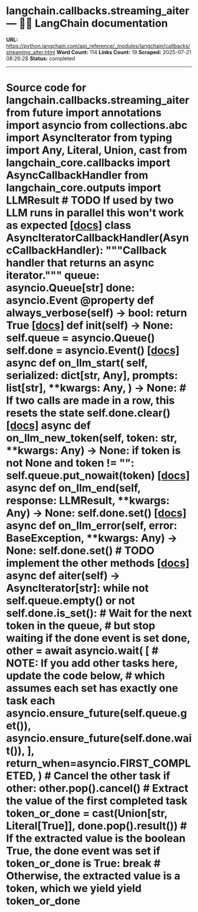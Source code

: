 # langchain.callbacks.streaming_aiter — 🦜🔗 LangChain  documentation

**URL:** https://python.langchain.com/api_reference/_modules/langchain/callbacks/streaming_aiter.html
**Word Count:** 114
**Links Count:** 19
**Scraped:** 2025-07-21 08:26:28
**Status:** completed

---

# Source code for langchain.callbacks.streaming\_aiter               from __future__ import annotations          import asyncio     from collections.abc import AsyncIterator     from typing import Any, Literal, Union, cast          from langchain_core.callbacks import AsyncCallbackHandler     from langchain_core.outputs import LLMResult          # TODO If used by two LLM runs in parallel this won't work as expected                              [[docs]](https://python.langchain.com/api_reference/langchain/callbacks/langchain.callbacks.streaming_aiter.AsyncIteratorCallbackHandler.html#langchain.callbacks.streaming_aiter.AsyncIteratorCallbackHandler)     class AsyncIteratorCallbackHandler(AsyncCallbackHandler):         """Callback handler that returns an async iterator."""              queue: asyncio.Queue[str]              done: asyncio.Event              @property         def always_verbose(self) -> bool:             return True                         [[docs]](https://python.langchain.com/api_reference/langchain/callbacks/langchain.callbacks.streaming_aiter.AsyncIteratorCallbackHandler.html#langchain.callbacks.streaming_aiter.AsyncIteratorCallbackHandler.__init__)         def __init__(self) -> None:             self.queue = asyncio.Queue()             self.done = asyncio.Event()                                        [[docs]](https://python.langchain.com/api_reference/langchain/callbacks/langchain.callbacks.streaming_aiter.AsyncIteratorCallbackHandler.html#langchain.callbacks.streaming_aiter.AsyncIteratorCallbackHandler.on_llm_start)         async def on_llm_start(             self,             serialized: dict[str, Any],             prompts: list[str],             **kwargs: Any,         ) -> None:             # If two calls are made in a row, this resets the state             self.done.clear()                                        [[docs]](https://python.langchain.com/api_reference/langchain/callbacks/langchain.callbacks.streaming_aiter.AsyncIteratorCallbackHandler.html#langchain.callbacks.streaming_aiter.AsyncIteratorCallbackHandler.on_llm_new_token)         async def on_llm_new_token(self, token: str, **kwargs: Any) -> None:             if token is not None and token != "":                 self.queue.put_nowait(token)                                        [[docs]](https://python.langchain.com/api_reference/langchain/callbacks/langchain.callbacks.streaming_aiter.AsyncIteratorCallbackHandler.html#langchain.callbacks.streaming_aiter.AsyncIteratorCallbackHandler.on_llm_end)         async def on_llm_end(self, response: LLMResult, **kwargs: Any) -> None:             self.done.set()                                        [[docs]](https://python.langchain.com/api_reference/langchain/callbacks/langchain.callbacks.streaming_aiter.AsyncIteratorCallbackHandler.html#langchain.callbacks.streaming_aiter.AsyncIteratorCallbackHandler.on_llm_error)         async def on_llm_error(self, error: BaseException, **kwargs: Any) -> None:             self.done.set()                             # TODO implement the other methods                         [[docs]](https://python.langchain.com/api_reference/langchain/callbacks/langchain.callbacks.streaming_aiter.AsyncIteratorCallbackHandler.html#langchain.callbacks.streaming_aiter.AsyncIteratorCallbackHandler.aiter)         async def aiter(self) -> AsyncIterator[str]:             while not self.queue.empty() or not self.done.is_set():                 # Wait for the next token in the queue,                 # but stop waiting if the done event is set                 done, other = await asyncio.wait(                     [                         # NOTE: If you add other tasks here, update the code below,                         # which assumes each set has exactly one task each                         asyncio.ensure_future(self.queue.get()),                         asyncio.ensure_future(self.done.wait()),                     ],                     return_when=asyncio.FIRST_COMPLETED,                 )                      # Cancel the other task                 if other:                     other.pop().cancel()                      # Extract the value of the first completed task                 token_or_done = cast(Union[str, Literal[True]], done.pop().result())                      # If the extracted value is the boolean True, the done event was set                 if token_or_done is True:                     break                      # Otherwise, the extracted value is a token, which we yield                 yield token_or_done